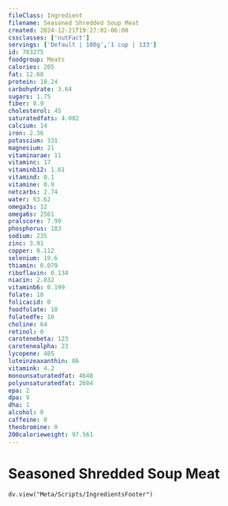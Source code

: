 ```yaml
---
fileClass: Ingredient
filename: Seasoned Shredded Soup Meat
created: 2024-12-21T19:27:02-06:00
cssclasses: ['nutFact']
servings: ['Default | 100g','1 cup | 133']
id: 783275
foodgroup: Meats
calories: 205
fat: 12.68
protein: 18.24
carbohydrate: 3.64
sugars: 1.75
fiber: 0.9
cholesterol: 45
saturatedfats: 4.082
calcium: 14
iron: 2.36
potassium: 331
magnesium: 21
vitaminarae: 11
vitaminc: 17
vitaminb12: 1.61
vitamind: 0.1
vitamine: 0.9
netcarbs: 2.74
water: 63.62
omega3s: 12
omega6s: 2561
pralscore: 7.99
phosphorus: 183
sodium: 235
zinc: 3.91
copper: 0.112
selenium: 19.6
thiamin: 0.079
riboflavin: 0.134
niacin: 2.832
vitaminb6: 0.199
folate: 10
folicacid: 0
foodfolate: 10
folatedfe: 10
choline: 64
retinol: 0
carotenebeta: 123
carotenealpha: 23
lycopene: 485
luteinzeaxanthin: 86
vitamink: 4.2
monounsaturatedfat: 4648
polyunsaturatedfat: 2684
epa: 2
dpa: 9
dha: 1
alcohol: 0
caffeine: 0
theobromine: 0
200calorieweight: 97.561
---
```


# Seasoned Shredded Soup Meat

```dataviewjs
dv.view("Meta/Scripts/IngredientsFooter")
```